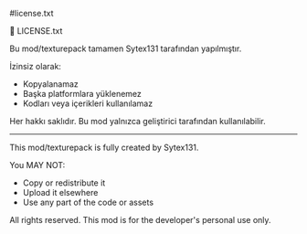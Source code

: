 #license.txt

📌 LICENSE.txt

Bu mod/texturepack tamamen Sytex131 tarafından yapılmıştır.

İzinsiz olarak:
- Kopyalanamaz
- Başka platformlara yüklenemez
- Kodları veya içerikleri kullanılamaz

Her hakkı saklıdır. Bu mod yalnızca geliştirici tarafından kullanılabilir.

---

This mod/texturepack is fully created by Sytex131.

You MAY NOT:
- Copy or redistribute it
- Upload it elsewhere
- Use any part of the code or assets

All rights reserved. This mod is for the developer's personal use only.
